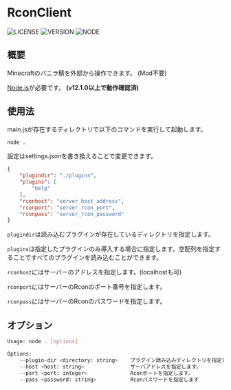 # RconClient


![LICENSE](https://img.shields.io/badge/license-MIT-brightgreen.svg) ![VERSION](https://img.shields.io/badge/version-0.1.1a-orange.svg) ![NODE](https://img.shields.io/badge/node-v12.1.0-orange.svg)


## 概要


Minecraftのバニラ鯖を外部から操作できます。 (Mod不要)

[Node.js](https://nodejs.org/ja/)が必要です。 **(v12.1.0以上で動作確認済)**


## 使用法

main.jsが存在するディレクトリで以下のコマンドを実行して起動します。

```sh
node .
```

設定はsettings.jsonを書き換えることで変更できます。

```json
{
    "plugindir": "./plugins",
    "plugins": [
        "help"
    ],
    "rconhost": "server_host_address",
    "rconport": "server_rcon_port",
    "rconpass": "server_rcon_password"
}
```
  
`plugindir`は読み込むプラグインが存在しているディレクトリを指定します。
  
`plugins`は指定したプラグインのみ導入する場合に指定します。空配列を指定することですべてのプラグインを読み込むことができます。
  
`rconhost`にはサーバーのアドレスを指定します。(localhostも可)
  
`rconport`にはサーバーのRconのポート番号を指定します。
  
`rconpass`にはサーバーのRconのパスワードを指定します。


## オプション

```sh
Usage: node . [options]

Options:
    --plugin-dir <directory: string>    プラグイン読み込みディレクトリを指定します。
    --host <host: string>               サーバアドレスを指定します。
    --port <port: integer>              Rconポートを指定します。
    --pass <password: string>           Rconパスワードを指定します
```